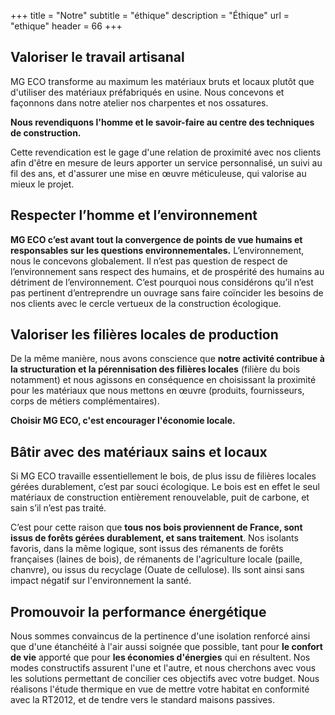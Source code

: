 +++
title = "Notre"
subtitle = "éthique"
description = "Éthique"
url = "ethique"
header = 66
+++

## Valoriser le travail artisanal

MG ECO transforme au maximum les matériaux bruts et locaux plutôt que d'utiliser des matériaux préfabriqués en usine. Nous concevons et façonnons dans notre atelier nos charpentes et nos ossatures.

**Nous revendiquons l'homme et le savoir-faire au centre des techniques de construction.**

Cette revendication est le gage d'une relation de proximité avec nos clients afin d'être en mesure de leurs apporter un service personnalisé, un suivi au fil des ans, et d'assurer une mise en œuvre méticuleuse, qui valorise au mieux le projet.

## Respecter l’homme et l’environnement

**MG ECO c’est avant tout la convergence de points de vue humains et responsables sur les questions environnementales.** L’environnement, nous le concevons globalement. Il n’est pas question de respect de l’environnement sans respect des humains, et de prospérité des humains au détriment de l’environnement. C’est pourquoi nous considérons qu’il n’est pas pertinent d’entreprendre un ouvrage sans faire coïncider les besoins de nos clients avec le cercle vertueux de la construction écologique.

## Valoriser les filières locales de production

De la même manière, nous avons conscience que **notre activité contribue à la structuration et la pérennisation des filières locales** (filière du bois notamment) et nous agissons en conséquence en choisissant la proximité pour les matériaux que nous mettons en œuvre (produits, fournisseurs, corps de métiers complémentaires).

**Choisir MG ECO, c'est encourager l'économie locale.**

## Bâtir avec des matériaux sains et locaux

Si MG ECO travaille essentiellement le bois, de plus issu de filières locales gérées durablement, c’est par souci écologique. Le bois est en effet le seul matériaux de construction entièrement renouvelable, puit de carbone, et sain s’il n’est pas traité.

C’est pour cette raison que **tous nos bois proviennent de France, sont issus de forêts gérées durablement, et sans traitement**. Nos isolants favoris, dans la même logique, sont issus des rémanents de forêts françaises (laines de bois), de rémanents de l'agriculture locale (paille, chanvre), ou issus du recyclage (Ouate de cellulose).
Ils sont ainsi sans impact négatif sur l'environnement la santé.

## Promouvoir la performance énergétique

Nous sommes convaincus de la pertinence d'une isolation renforcé ainsi que d'une étanchéité à l'air aussi soignée que possible, tant pour **le confort de vie** apporté que pour **les économies d'énergies** qui en résultent. Nos modes constructifs assurent l'une et l'autre, et nous cherchons avec vous les solutions permettant de concilier ces objectifs avec votre budget. Nous réalisons l'étude thermique en vue de mettre votre habitat en conformité avec la RT2012, et de tendre vers le standard maisons passives.
